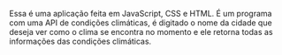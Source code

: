Essa é uma aplicação feita em JavaScript, CSS e HTML.
É um programa com uma API de condições climáticas, é digitado o nome da cidade que deseja ver como o clima se encontra no momento e ele retorna todas as informações das condições climáticas.
